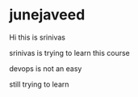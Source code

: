 # junejaveed

Hi this is srinivas

srinivas is trying to learn this course

devops is not an easy

still trying to learn
